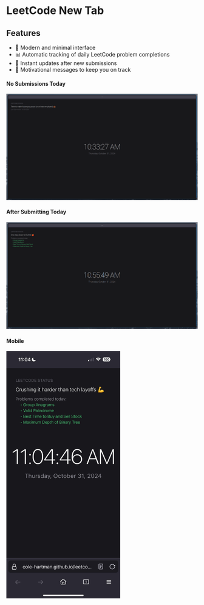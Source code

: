 # LeetCode New Tab

## Features

- 🌙 Modern and minimal interface
- 📊 Automatic tracking of daily LeetCode problem completions
- 🔄 Instant updates after new submissions
- 💭 Motivational messages to keep you on track

#### No Submissions Today
<img src='https://github.com/Cole-Hartman/leetcode-new-tab/blob/main/public/img1.png' title='Video Walkthrough' width='' alt='demo' />

#### After Submitting Today
<img src='https://github.com/Cole-Hartman/leetcode-new-tab/blob/main/public/img2.png' title='Video Walkthrough' width='' alt='demo' />

#### Mobile
<img src='https://github.com/Cole-Hartman/leetcode-new-tab/blob/main/public/img3.jpg' title='Video Walkthrough' width='300px' alt='demo' />

